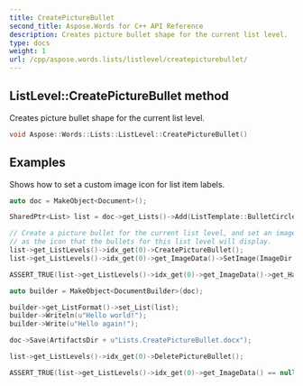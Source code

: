 ```yaml
---
title: CreatePictureBullet
second_title: Aspose.Words for C++ API Reference
description: Creates picture bullet shape for the current list level.
type: docs
weight: 1
url: /cpp/aspose.words.lists/listlevel/createpicturebullet/
---
```

## ListLevel::CreatePictureBullet method


Creates picture bullet shape for the current list level.

```cpp
void Aspose::Words::Lists::ListLevel::CreatePictureBullet()
```


## Examples




Shows how to set a custom image icon for list item labels. 
```cpp
auto doc = MakeObject<Document>();

SharedPtr<List> list = doc->get_Lists()->Add(ListTemplate::BulletCircle);

// Create a picture bullet for the current list level, and set an image from a local file system
// as the icon that the bullets for this list level will display.
list->get_ListLevels()->idx_get(0)->CreatePictureBullet();
list->get_ListLevels()->idx_get(0)->get_ImageData()->SetImage(ImageDir + u"Logo icon.ico");

ASSERT_TRUE(list->get_ListLevels()->idx_get(0)->get_ImageData()->get_HasImage());

auto builder = MakeObject<DocumentBuilder>(doc);

builder->get_ListFormat()->set_List(list);
builder->Writeln(u"Hello world!");
builder->Write(u"Hello again!");

doc->Save(ArtifactsDir + u"Lists.CreatePictureBullet.docx");

list->get_ListLevels()->idx_get(0)->DeletePictureBullet();

ASSERT_TRUE(list->get_ListLevels()->idx_get(0)->get_ImageData() == nullptr);
```

